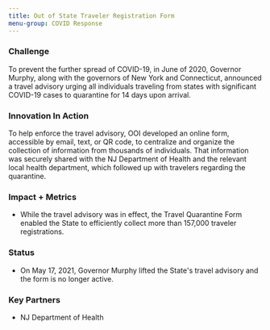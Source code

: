 ```yaml
---
title: Out of State Traveler Registration Form
menu-group: COVID Response
---
```


### Challenge

To prevent the further spread of COVID-19, in June of 2020, Governor Murphy, along with the governors of New York and Connecticut, announced a travel advisory urging all individuals traveling from states with significant COVID-19 cases to quarantine for 14 days upon arrival.

### Innovation In Action

To help enforce the travel advisory, OOI developed an online form, accessible by email, text, or QR code, to centralize and organize the collection of information from thousands of individuals. That information was securely shared with the NJ Department of Health and the relevant local health department, which followed up with travelers regarding the quarantine.

### Impact + Metrics

-   While the travel advisory was in effect, the Travel Quarantine Form enabled the State to efficiently collect more than 157,000 traveler registrations.

### Status

-   On May 17, 2021, Governor Murphy lifted the State's travel advisory and the form is no longer active.

### Key Partners

-   NJ Department of Health
